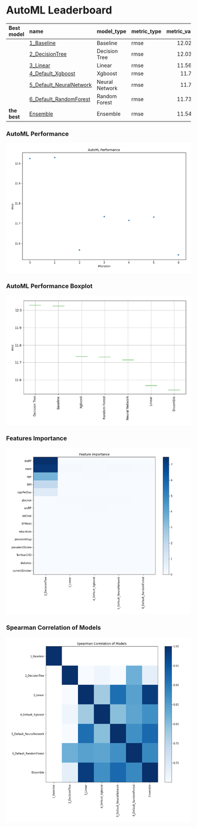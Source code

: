 # AutoML Leaderboard

| Best model   | name                                                         | model_type     | metric_type   |   metric_value |   train_time |
|:-------------|:-------------------------------------------------------------|:---------------|:--------------|---------------:|-------------:|
|              | [1_Baseline](1_Baseline/README.md)                           | Baseline       | rmse          |        12.0246 |         2.44 |
|              | [2_DecisionTree](2_DecisionTree/README.md)                   | Decision Tree  | rmse          |        12.0304 |         4.88 |
|              | [3_Linear](3_Linear/README.md)                               | Linear         | rmse          |        11.5668 |         4.83 |
|              | [4_Default_Xgboost](4_Default_Xgboost/README.md)             | Xgboost        | rmse          |        11.734  |         7.91 |
|              | [5_Default_NeuralNetwork](5_Default_NeuralNetwork/README.md) | Neural Network | rmse          |        11.715  |         2.44 |
|              | [6_Default_RandomForest](6_Default_RandomForest/README.md)   | Random Forest  | rmse          |        11.7321 |        20.88 |
| **the best** | [Ensemble](Ensemble/README.md)                               | Ensemble       | rmse          |        11.5428 |         0.33 |

### AutoML Performance
![AutoML Performance](ldb_performance.png)

### AutoML Performance Boxplot
![AutoML Performance Boxplot](ldb_performance_boxplot.png)

### Features Importance
![features importance across models](features_heatmap.png)



### Spearman Correlation of Models
![models spearman correlation](correlation_heatmap.png)

